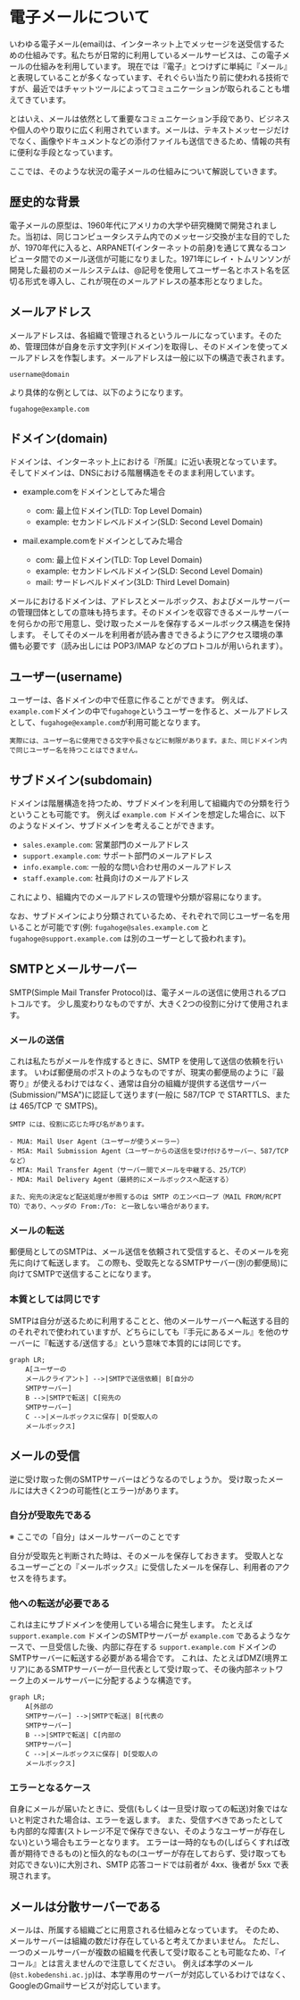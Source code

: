 # 電子メールについて

いわゆる電子メール(email)は、インターネット上でメッセージを送受信するための仕組みです。私たちが日常的に利用しているメールサービスは、この電子メールの仕組みを利用しています。
現在では『電子』とつけずに単純に『メール』と表現していることが多くなっています、それぐらい当たり前に使われる技術ですが、最近ではチャットツールによってコミュニケーションが取られることも増えてきています。

とはいえ、メールは依然として重要なコミュニケーション手段であり、ビジネスや個人のやり取りに広く利用されています。メールは、テキストメッセージだけでなく、画像やドキュメントなどの添付ファイルも送信できるため、情報の共有に便利な手段となっています。

ここでは、そのような状況の電子メールの仕組みについて解説していきます。

## 歴史的な背景

電子メールの原型は、1960年代にアメリカの大学や研究機関で開発されました。当初は、同じコンピュータシステム内でのメッセージ交換が主な目的でしたが、1970年代に入ると、ARPANET(インターネットの前身)を通じて異なるコンピュータ間でのメール送信が可能になりました。1971年にレイ・トムリンソンが開発した最初のメールシステムは、@記号を使用してユーザー名とホスト名を区切る形式を導入し、これが現在のメールアドレスの基本形となりました。

## メールアドレス

メールアドレスは、各組織で管理されるというルールになっています。そのため、管理団体が自身を示す文字列(ドメイン)を取得し、そのドメインを使ってメールアドレスを作製します。メールアドレスは一般に以下の構造で表されます。

```text
username@domain
```
より具体的な例としては、以下のようになります。

```text
fugahoge@example.com
```

## ドメイン(domain)

ドメインは、インターネット上における『所属』に近い表現となっています。
そしてドメインは、DNSにおける階層構造をそのまま利用しています。

- example.comをドメインとしてみた場合
  - com: 最上位ドメイン(TLD: Top Level Domain)
  - example: セカンドレベルドメイン(SLD: Second Level Domain)

- mail.example.comをドメインとしてみた場合
  - com: 最上位ドメイン(TLD: Top Level Domain)
  - example: セカンドレベルドメイン(SLD: Second Level Domain)
  - mail: サードレベルドメイン(3LD: Third Level Domain)

メールにおけるドメインは、アドレスとメールボックス、およびメールサーバーの管理団体としての意味も持ちます。そのドメインを収容できるメールサーバーを何らかの形で用意し、受け取ったメールを保存するメールボックス構造を保持します。
そしてそのメールを利用者が読み書きできるようにアクセス環境の準備も必要です（読み出しには POP3/IMAP などのプロトコルが用いられます）。

## ユーザー(username)

ユーザーは、各ドメインの中で任意に作ることができます。
例えば、`example.com`ドメインの中で`fugahoge`というユーザーを作ると、メールアドレスとして、`fugahoge@example.com`が利用可能となります。

```{note}
実際には、ユーザー名に使用できる文字や長さなどに制限があります。また、同じドメイン内で同じユーザー名を持つことはできません。
```

## サブドメイン(subdomain)

ドメインは階層構造を持つため、サブドメインを利用して組織内での分類を行うということも可能です。
例えば `example.com` ドメインを想定した場合に、以下のようなドメイン、サブドメインを考えることができます。

- `sales.example.com`: 営業部門のメールアドレス
- `support.example.com`: サポート部門のメールアドレス
- `info.example.com`: 一般的な問い合わせ用のメールアドレス
- `staff.example.com`: 社員向けのメールアドレス

これにより、組織内でのメールアドレスの管理や分類が容易になります。

なお、サブドメインにより分類されているため、それぞれで同じユーザー名を用いることが可能です(例: `fugahoge@sales.example.com` と `fugahoge@support.example.com` は別のユーザーとして扱われます)。

## SMTPとメールサーバー

SMTP(Simple Mail Transfer Protocol)は、電子メールの送信に使用されるプロトコルです。
少し風変わりなものですが、大きく2つの役割に分けて使用されます。

### メールの送信

これは私たちがメールを作成するときに、SMTP を使用して送信の依頼を行います。
いわば郵便局のポストのようなものですが、現実の郵便局のように『最寄り』が使えるわけではなく、通常は自分の組織が提供する送信サーバー(Submission/"MSA")に認証して送ります(一般に 587/TCP で STARTTLS、または 465/TCP で SMTPS)。

```{note}
SMTP には、役割に応じた呼び名があります。

- MUA: Mail User Agent（ユーザーが使うメーラー）
- MSA: Mail Submission Agent（ユーザーからの送信を受け付けるサーバー、587/TCP など）
- MTA: Mail Transfer Agent（サーバー間でメールを中継する、25/TCP）
- MDA: Mail Delivery Agent（最終的にメールボックスへ配送する）

また、宛先の決定など配送処理が参照するのは SMTP のエンベロープ（MAIL FROM/RCPT TO）であり、ヘッダの From:/To: と一致しない場合があります。
```

### メールの転送

郵便局としてのSMTPは、メール送信を依頼されて受信すると、そのメールを宛先に向けて転送します。
この際も、受取先となるSMTPサーバー(別の郵便局)に向けてSMTPで送信することになります。

### 本質としては同じです

SMTPは自分が送るために利用することと、他のメールサーバーへ転送する目的のそれぞれで使われていますが、どちらにしても『手元にあるメール』を他のサーバーに『転送する/送信する』という意味で本質的には同じです。

```{mermaid}
graph LR;
    A[ユーザーの
    メールクライアント] -->|SMTPで送信依頼| B[自分の
    SMTPサーバー]
    B -->|SMTPで転送| C[宛先の
    SMTPサーバー]
    C -->|メールボックスに保存| D[受取人の
    メールボックス]
```

## メールの受信

逆に受け取った側のSMTPサーバーはどうなるのでしょうか。
受け取ったメールには大きく2つの可能性(とエラー)があります。

### 自分が受取先である

※ ここでの「自分」はメールサーバーのことです

自分が受取先と判断された時は、そのメールを保存しておきます。
受取人となるユーザーごとの『メールボックス』に受信したメールを保存し、利用者のアクセスを待ちます。

### 他への転送が必要である

これは主にサブドメインを使用している場合に発生します。
たとえば `support.example.com` ドメインのSMTPサーバーが `example.com` であるようなケースで、一旦受信した後、内部に存在する `support.example.com` ドメインのSMTPサーバーに転送する必要がある場合です。
これは、たとえばDMZ(境界エリア)にあるSMTPサーバーが一旦代表として受け取って、その後内部ネットワーク上のメールサーバーに分配するような構造です。

```{mermaid}
graph LR;
    A[外部の
    SMTPサーバー] -->|SMTPで転送| B[代表の
    SMTPサーバー]
    B -->|SMTPで転送| C[内部の
    SMTPサーバー]
    C -->|メールボックスに保存| D[受取人の
    メールボックス]
```

### エラーとなるケース

自身にメールが届いたときに、受信(もしくは一旦受け取っての転送)対象ではないと判定された場合は、エラーを返します。
また、受信すべきであったとしても内部的な障害(ストレージ不足で保存できない、そのようなユーザーが存在しない)という場合もエラーとなります。
エラーは一時的なもの(しばらくすれば改善が期待できるもの)と恒久的なもの(ユーザーが存在しておらず、受け取っても対応できない)に大別され、SMTP 応答コードでは前者が 4xx、後者が 5xx で表現されます。

## メールは分散サーバーである

メールは、所属する組織ごとに用意される仕組みとなっています。
そのため、メールサーバーは組織の数だけ存在していると考えてかまいません。
ただし、一つのメールサーバーが複数の組織を代表して受け取ることも可能なため、『イコール』とは言えませんので注意してください。
例えば本学のメール(`@st.kobedenshi.ac.jp`)は、本学専用のサーバーが対応しているわけではなく、GoogleのGmailサービスが対応しています。
